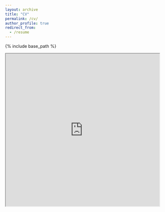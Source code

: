 ```yaml
---
layout: archive
title: "CV"
permalink: /cv/
author_profile: true
redirect_from:
  - /resume
---
```


{% include base_path %}

<html>
  <body>
    <iframe src="https://github.com/ndgiov/ndgiov.github.io/blob/master/files/NikoleGiovannone_CV.pdf" width="100%" height="500px">
    </iframe>
  </body>
</html>
